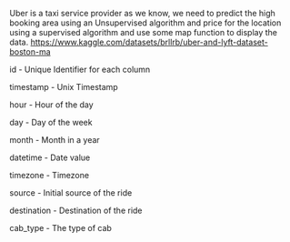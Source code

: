 Uber is a taxi service provider as we know, we need to predict the high booking area using an Unsupervised algorithm and price for the location using a supervised algorithm and use some map function to display the data.
https://www.kaggle.com/datasets/brllrb/uber-and-lyft-dataset-boston-ma

id - Unique Identifier for each column

timestamp - Unix Timestamp

hour - Hour of the day

day - Day of the week

month - Month in a year

datetime - Date value

timezone - Timezone

source - Initial source of the ride

destination - Destination of the ride

cab_type - The type of cab